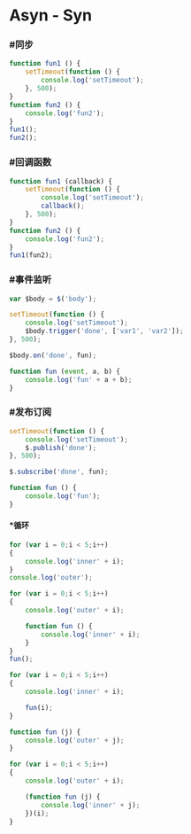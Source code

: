 # Asyn - Syn #

### #同步 ###

```javascript
function fun1 () {
    setTimeout(function () {
        console.log('setTimeout');
    }, 500);
}
function fun2 () {
    console.log('fun2');
}
fun1();
fun2();
```

### #回调函数 ###

```javascript
function fun1 (callback) {
    setTimeout(function () {
        console.log('setTimeout');
        callback();
    }, 500);
}
function fun2 () {
    console.log('fun2');
}
fun1(fun2);
```

### #事件监听 ###

```javascript
var $body = $('body');

setTimeout(function () {
    console.log('setTimeout');
    $body.trigger('done', ['var1', 'var2']);
}, 500);

$body.on('done', fun);

function fun (event, a, b) {
    console.log('fun' + a + b);
}
```

### #发布订阅 ###

```javascript
setTimeout(function () {
    console.log('setTimeout');
    $.publish('done');
}, 500);

$.subscribe('done', fun);

function fun () {
    console.log('fun');
}
```

#### *循环 ####

```javascript
for (var i = 0;i < 5;i++)
{
    console.log('inner' + i);
}
console.log('outer');
```
```javascript
for (var i = 0;i < 5;i++)
{
    console.log('outer' + i);

    function fun () {
        console.log('inner' + i);
    }
}
fun();
```
```javascript
for (var i = 0;i < 5;i++)
{
    console.log('inner' + i);

    fun(i);
}

function fun (j) {
    console.log('outer' + j);
}
```
```javascript
for (var i = 0;i < 5;i++)
{
    console.log('outer' + i);

    (function fun (j) {
        console.log('inner' + j);
    })(i);
}
```
